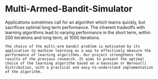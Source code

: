 # Multi-Armed-Bandit-Simulator
Applications sometimes call for an algorithm which learns quickly, but sacrifices optimal long term performance. The inherent tradeoffs with learning algorithms lead to varying performance in the short term, within 200 iterations and long term, at 1000 iterations. 
	
	The choice of the multi-arm bandit problem is motivated by its application to machine learning as a way to effectively measure the performance of learning algorithms. Our project strengthens the results of the previous research. It aims to present the optimal choice of the learning algorithm based on a Gaussian or Bernoulli distribution, with a practical and easy-to-understand implementation of the algorithm.
